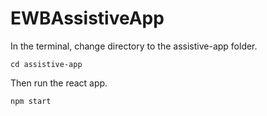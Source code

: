 # EWBAssistiveApp

In the terminal, change directory to the assistive-app folder.

    cd assistive-app

Then run the react app.

    npm start
